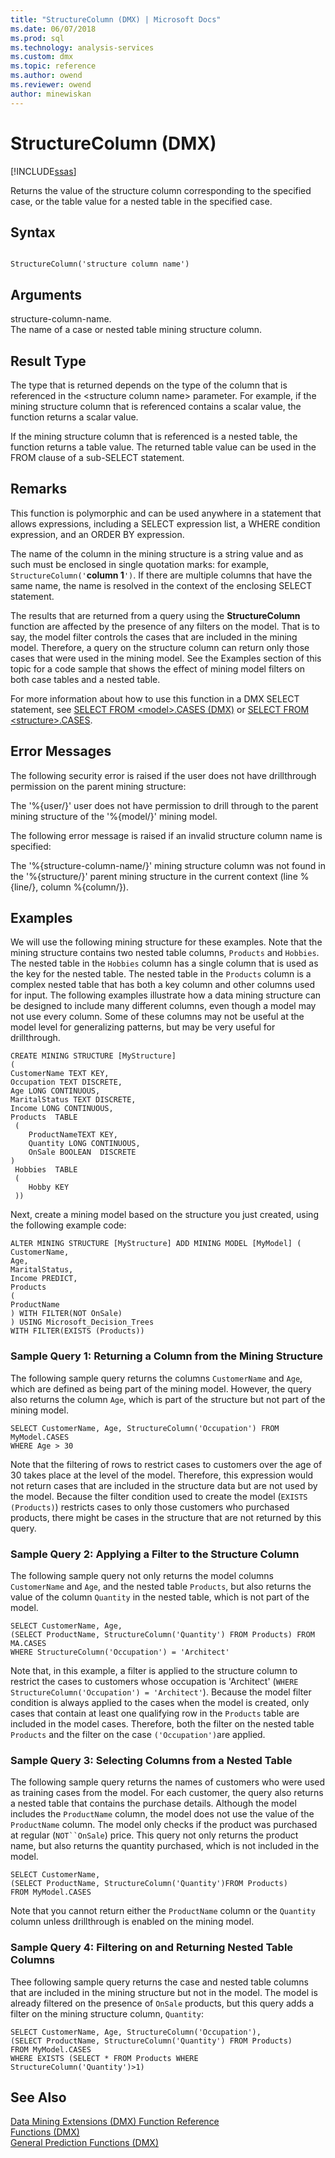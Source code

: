 ```yaml
---
title: "StructureColumn (DMX) | Microsoft Docs"
ms.date: 06/07/2018
ms.prod: sql
ms.technology: analysis-services
ms.custom: dmx
ms.topic: reference
ms.author: owend
ms.reviewer: owend
author: minewiskan
---
```

# StructureColumn (DMX)
[!INCLUDE[ssas](../includes/applies-to-version/ssas.md)]

  Returns the value of the structure column corresponding to the specified case, or the table value for a nested table in the specified case.  
  
## Syntax  
  
```  
  
StructureColumn('structure column name')  
```  
  
## Arguments  
 structure-column-name.  
 The name of a case or nested table mining structure column.  
  
## Result Type  
 The type that is returned depends on the type of the column that is referenced in the \<structure column name> parameter. For example, if the mining structure column that is referenced contains a scalar value, the function returns a scalar value.  
  
 If the mining structure column that is referenced is a nested table, the function returns a table value. The returned table value can be used in the FROM clause of a sub-SELECT statement.  
  
## Remarks  
 This function is polymorphic and can be used anywhere in a statement that allows expressions, including a SELECT expression list, a WHERE condition expression, and an ORDER BY expression.  
  
 The name of the column in the mining structure is a string value and as such must be enclosed in single quotation marks: for example, `StructureColumn('`**column 1**`')`. If there are multiple columns that have the same name, the name is resolved in the context of the enclosing SELECT statement.  
  
 The results that are returned from a query using the **StructureColumn** function are affected by the presence of any filters on the model. That is to say, the model filter controls the cases that are included in the mining model. Therefore, a query on the structure column can return only those cases that were used in the mining model. See the Examples section of this topic for a code sample that shows the effect of mining model filters on both case tables and a nested table.  
  
 For more information about how to use this function in a DMX SELECT statement, see [SELECT FROM &#60;model&#62;.CASES &#40;DMX&#41;](../dmx/select-from-model-cases-dmx.md) or [SELECT FROM &#60;structure&#62;.CASES](../dmx/select-from-structure-cases.md).  
  
## Error Messages  
 The following security error is raised if the user does not have drillthrough permission on the parent mining structure:  
  
 The '%{user/}' user does not have permission to drill through to the parent mining structure of the '%{model/}' mining model.  
  
 The following error message is raised if an invalid structure column name is specified:  
  
 The '%{structure-column-name/}' mining structure column was not found in the '%{structure/}' parent mining structure in the current context (line %{line/}, column %{column/}).  
  
## Examples  
 We will use the following mining structure for these examples. Note that the mining structure contains two nested table columns, `Products` and `Hobbies`. The nested table in the `Hobbies` column has a single column that is used as the key for the nested table. The nested table in the `Products` column is a complex nested table that has both a key column and other columns used for input. The following examples illustrate how a data mining structure can be designed to include many different columns, even though a model may not use every column. Some of these columns may not be useful at the model level for generalizing patterns, but may be very useful for drillthrough.  
  
```  
CREATE MINING STRUCTURE [MyStructure]   
(  
CustomerName TEXT KEY,  
Occupation TEXT DISCRETE,  
Age LONG CONTINUOUS,  
MaritalStatus TEXT DISCRETE,  
Income LONG CONTINUOUS,  
Products  TABLE  
 (  
    ProductNameTEXT KEY,  
    Quantity LONG CONTINUOUS,  
    OnSale BOOLEAN  DISCRETE  
)  
 Hobbies  TABLE  
 (  
    Hobby KEY  
 ))  
```  
  
 Next, create a mining model based on the structure you just created, using the following example code:  
  
```  
ALTER MINING STRUCTURE [MyStructure] ADD MINING MODEL [MyModel] (  
CustomerName,  
Age,  
MaritalStatus,  
Income PREDICT,  
Products   
(  
ProductName  
) WITH FILTER(NOT OnSale)  
) USING Microsoft_Decision_Trees   
WITH FILTER(EXISTS (Products))  
```  
  
### Sample Query 1: Returning a Column from the Mining Structure  
 The following sample query returns the columns `CustomerName` and `Age`, which are defined as being part of the mining model. However, the query also returns the column `Age`, which is part of the structure but not part of the mining model.  
  
```  
SELECT CustomerName, Age, StructureColumn('Occupation') FROM MyModel.CASES   
WHERE Age > 30  
```  
  
 Note that the filtering of rows to restrict cases to customers over the age of 30 takes place at the level of the model. Therefore, this expression would not return cases that are included in the structure data but are not used by the model. Because the filter condition used to create the model (`EXISTS (Products)`) restricts cases to only those customers who purchased products, there might be cases in the structure that are not returned by this query.  
  
### Sample Query 2: Applying a Filter to the Structure Column  
 The following sample query not only returns the model columns `CustomerName` and `Age`, and the nested table `Products`, but also returns the value of the column `Quantity` in the nested table, which is not part of the model.  
  
```  
SELECT CustomerName, Age,  
(SELECT ProductName, StructureColumn('Quantity') FROM Products) FROM MA.CASES   
WHERE StructureColumn('Occupation') = 'Architect'  
```  
  
 Note that, in this example, a filter is applied to the structure column to restrict the cases to customers whose occupation is 'Architect' (`WHERE StructureColumn('Occupation') = 'Architect'`). Because the model filter condition is always applied to the cases when the model is created, only cases that contain at least one qualifying row in the `Products` table are included in the model cases. Therefore, both the filter on the nested table `Products` and the filter on the case `('Occupation')`are applied.  
  
### Sample Query 3: Selecting Columns from a Nested Table  
 The following sample query returns the names of customers who were used as training cases from the model. For each customer, the query also returns a nested table that contains the purchase details. Although the model includes the `ProductName` column, the model does not use the value of the `ProductName` column. The model only checks if the product was purchased at regular (`NOT``OnSale`) price. This query not only returns the product name, but also returns the quantity purchased, which is not included in the model.  
  
```  
SELECT CustomerName,    
(SELECT ProductName, StructureColumn('Quantity')FROM Products)   
FROM MyModel.CASES  
```  
  
 Note that you cannot return either the `ProductName` column or the `Quantity` column unless drillthrough is enabled on the mining model.  
  
### Sample Query 4: Filtering on and Returning Nested Table Columns  
 Thee following sample query returns the case and nested table columns that are included in the mining structure but not in the model. The model is already filtered on the presence of `OnSale` products, but this query adds a filter on the mining structure column, `Quantity`:  
  
```  
SELECT CustomerName, Age, StructureColumn('Occupation'),   
(SELECT ProductName, StructureColumn('Quantity') FROM Products)   
FROM MyModel.CASES   
WHERE EXISTS (SELECT * FROM Products WHERE StructureColumn('Quantity')>1)  
```  
  
## See Also  
 [Data Mining Extensions &#40;DMX&#41; Function Reference](../dmx/data-mining-extensions-dmx-function-reference.md)   
 [Functions &#40;DMX&#41;](../dmx/functions-dmx.md)   
 [General Prediction Functions &#40;DMX&#41;](../dmx/general-prediction-functions-dmx.md)  
  
  
